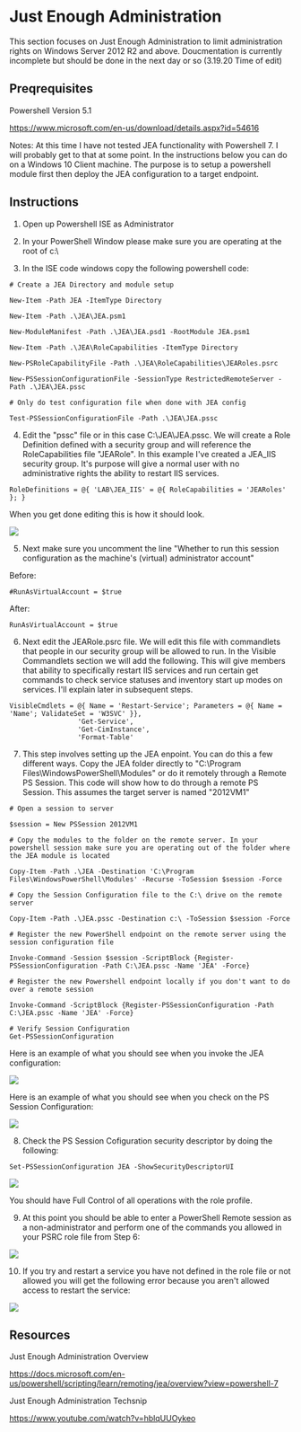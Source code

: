 # Just Enough Administration

This section focuses on Just Enough Administration to limit administration rights on Windows Server 2012 R2 and above. Doucmentation is currently incomplete but should be done in the next day or so (3.19.20 Time of edit)

## Preqrequisites

Powershell Version 5.1

https://www.microsoft.com/en-us/download/details.aspx?id=54616

Notes: At this time I have not tested JEA functionality with Powershell 7. I will probably get to that at some point. In the instructions below you can do on a Windows 10 Client machine. The purpose is to setup a powershell module first then deploy the JEA configuration to a target endpoint.

## Instructions

1. Open up Powershell ISE as Administrator

2. In your PowerShell Window please make sure you are operating at the root of c:\

3. In the ISE code windows copy the following powershell code:

```
# Create a JEA Directory and module setup

New-Item -Path JEA -ItemType Directory

New-Item -Path .\JEA\JEA.psm1

New-ModuleManifest -Path .\JEA\JEA.psd1 -RootModule JEA.psm1

New-Item -Path .\JEA\RoleCapabilities -ItemType Directory

New-PSRoleCapabilityFile -Path .\JEA\RoleCapabilities\JEARoles.psrc

New-PSSessionConfigurationFile -SessionType RestrictedRemoteServer -Path .\JEA\JEA.pssc

# Only do test configuration file when done with JEA config

Test-PSSessionConfigurationFile -Path .\JEA\JEA.pssc
```

4. Edit the "pssc" file or in this case C:\JEA\JEA.pssc. We will create a Role Definition defined with a security group and will reference the RoleCapabilities file "JEARole". In this example I've created a JEA_IIS security group. It's purpose will give a normal user with no administrative rights the ability to restart IIS services. 

```
RoleDefinitions = @{ 'LAB\JEA_IIS' = @{ RoleCapabilities = 'JEARoles' }; }
```

When you get done editing this is how it should look.

![](https://github.com/rootsecdev/Microsoft-Blue-Forest/blob/master/Powershell/JEA/Screenshots/JEA1.PNG)

5. Next make sure you uncomment the line "Whether to run this session configuration as the machine's (virtual) administrator account"

Before:

```
#RunAsVirtualAccount = $true
```

After:

```
RunAsVirtualAccount = $true
```

6. Next edit the JEARole.psrc file. We will edit this file with commandlets that people in our security group will be allowed to run. In the Visible Commandlets section we will add the following. This will give members that ability to specifically restart IIS services and run certain get commands to check service statuses and inventory start up modes on services. I'll explain later in subsequent steps. 

```
VisibleCmdlets = @{ Name = 'Restart-Service'; Parameters = @{ Name = 'Name'; ValidateSet = 'W3SVC' }},
                 'Get-Service',
                 'Get-CimInstance',
                 'Format-Table'
```

7. This step involves setting up the JEA enpoint. You can do this a few different ways. Copy the JEA folder directly to "C:\Program Files\WindowsPowerShell\Modules" or do it remotely through a Remote PS Session. This code will show how to do through a remote PS Session. This assumes the target server is named "2012VM1"

```
# Open a session to server

$session = New PSSession 2012VM1

# Copy the modules to the folder on the remote server. In your powershell session make sure you are operating out of the folder where the JEA module is located

Copy-Item -Path .\JEA -Destination 'C:\Program Files\WindowsPowerShell\Modules' -Recurse -ToSession $session -Force

# Copy the Session Configuration file to the C:\ drive on the remote server

Copy-Item -Path .\JEA.pssc -Destination c:\ -ToSession $session -Force

# Register the new PowerShell endpoint on the remote server using the session configuration file

Invoke-Command -Session $session -ScriptBlock {Register-PSSessionConfiguration -Path C:\JEA.pssc -Name 'JEA' -Force}

# Register the new Powershell endpoint locally if you don't want to do over a remote session

Invoke-Command -ScriptBlock {Register-PSSessionConfiguration -Path C:\JEA.pssc -Name 'JEA' -Force}

# Verify Session Configuration 
Get-PSSessionConfiguration

```
Here is an example of what you should see when you invoke the JEA configuration:

![](https://github.com/rootsecdev/Microsoft-Blue-Forest/blob/master/Powershell/JEA/Screenshots/JEA2.PNG)

Here is an example of what you should see when you check on the PS Session Configuration:

![](https://github.com/rootsecdev/Microsoft-Blue-Forest/blob/master/Powershell/JEA/Screenshots/JEA4.PNG)

8. Check the PS Session Cofiguration security descriptor by doing the following:

```
Set-PSSessionConfiguration JEA -ShowSecurityDescriptorUI
```

![](https://github.com/rootsecdev/Microsoft-Blue-Forest/blob/master/Powershell/JEA/Screenshots/JEA3.PNG)

You should have Full Control of all operations with the role profile.

9. At this point you should be able to enter a PowerShell Remote session as a non-administrator and perform one of the commands you allowed in your PSRC role file from Step 6:

![](https://github.com/rootsecdev/Microsoft-Blue-Forest/blob/master/Powershell/JEA/Screenshots/JEA5.PNG)

10. If you try and restart a service you have not defined in the role file or not allowed you will get the following error because you aren't allowed access to restart the service: 

![](https://github.com/rootsecdev/Microsoft-Blue-Forest/blob/master/Powershell/JEA/Screenshots/JEA6.PNG)

## Resources

Just Enough Administration Overview

https://docs.microsoft.com/en-us/powershell/scripting/learn/remoting/jea/overview?view=powershell-7

Just Enough Administration Techsnip

https://www.youtube.com/watch?v=hblqUUOykeo
